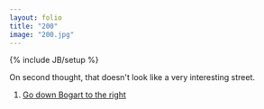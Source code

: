 ```yaml
---
layout: folio
title: "200"
image: "200.jpg"
---
```

{% include JB/setup %}

<div class="copy">
	<p>On second thought, that doesn't look like a very interesting street. </p>
</div>

<div class="choice">
	<ol>
		<li><a href="201.html">
			Go down Bogart to the right
		</a></li>
	</ol>
</div>